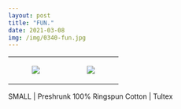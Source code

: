 ```yaml
---
layout: post
title: "FUN."
date: 2021-03-08
img: /img/0340-fun.jpg
---
```




<table style="width:100%;"><tr><td style="vertical-align:top;">
      <figure class="tmblr-full" data-orig-height="2048" data-orig-width="1365" data-orig-src="https://concertshirts.netlify.app/shirts/0340/0340-01.jpg"><img src="https://64.media.tumblr.com/5c68b483039a29085374d5604150cc5d/38aa22480362fb5f-d8/s540x810/fa7999140cc7c98b8cbf9b3f85c9cc1b40c93b3d.jpg" data-orig-height="2048" data-orig-width="1365" data-orig-src="https://concertshirts.netlify.app/shirts/0340/0340-01.jpg"/></figure></td>
    <td style="vertical-align:top;">
      <figure class="tmblr-full" data-orig-height="2048" data-orig-width="1365" data-orig-src="https://concertshirts.netlify.app/shirts/0340/0340-02.jpg"><img src="https://64.media.tumblr.com/25fd2a1b03c36b4a1ee9e48b71aacce6/38aa22480362fb5f-e8/s540x810/e1e0e6b86136b8e3dad72e9e4a6e7db7f32bfd3a.jpg" data-orig-height="2048" data-orig-width="1365" data-orig-src="https://concertshirts.netlify.app/shirts/0340/0340-02.jpg"/></figure></td>
  </tr></table><p>
  SMALL | Preshrunk 100% Ringspun Cotton | Tultex
</p>
